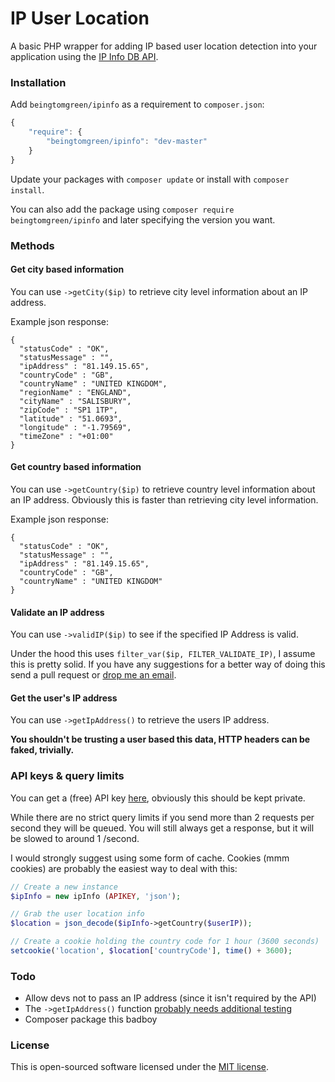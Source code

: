 IP User Location
=======

A basic PHP wrapper for adding IP based user location detection into your application using the [IP Info DB API](http://ipinfodb.com/ip_location_api.php).

### Installation

Add `beingtomgreen/ipinfo` as a requirement to `composer.json`:

```javascript
{
    "require": {
        "beingtomgreen/ipinfo": "dev-master"
    }
}
```

Update your packages with `composer update` or install with `composer install`.

You can also add the package using `composer require beingtomgreen/ipinfo` and later specifying the version you want.

### Methods

#### Get city based information
You can use `->getCity($ip)` to retrieve city level information about an IP address.

Example json response:

```
{
  "statusCode" : "OK",
  "statusMessage" : "",
  "ipAddress" : "81.149.15.65",
  "countryCode" : "GB",
  "countryName" : "UNITED KINGDOM",
  "regionName" : "ENGLAND",
  "cityName" : "SALISBURY",
  "zipCode" : "SP1 1TP",
  "latitude" : "51.0693",
  "longitude" : "-1.79569",
  "timeZone" : "+01:00"
}
```

#### Get country based information
You can use `->getCountry($ip)` to retrieve country level information about an IP address. Obviously this is faster than retrieving city level information.

Example json response:

```
{
  "statusCode" : "OK",
  "statusMessage" : "",
  "ipAddress" : "81.149.15.65",
  "countryCode" : "GB",
  "countryName" : "UNITED KINGDOM"
}
```

#### Validate an IP address
You can use `->validIP($ip)` to see if the specified IP Address is valid.

Under the hood this uses `filter_var($ip, FILTER_VALIDATE_IP)`, I assume this is pretty solid. If you have any suggestions for a better way of doing this send a pull request or [drop me an email](mailto:tom@beingtomgreen.com).

#### Get the user's IP address
You can use `->getIpAddress()` to retrieve the users IP address.

**You shouldn't be trusting a user based this data, HTTP headers can be faked, trivially.**

### API keys & query limits
You can get a (free) API key [here](http://ipinfodb.com/register.php), obviously this should be kept private.

While there are no strict query limits if you send more than 2 requests per second they will be queued. You will still always get a response, but it will be slowed to around 1 /second.

I would strongly suggest using some form of cache. Cookies (mmm cookies) are probably the easiest way to deal with this:

```php
// Create a new instance
$ipInfo = new ipInfo (APIKEY, 'json');

// Grab the user location info
$location = json_decode($ipInfo->getCountry($userIP));

// Create a cookie holding the country code for 1 hour (3600 seconds)
setcookie('location', $location['countryCode'], time() + 3600);
```

### Todo
- Allow devs not to pass an IP address (since it isn't required by the API)
- The `->getIpAddress()` function [probably needs additional testing](http://stackoverflow.com/questions/1634782/what-is-the-most-accurate-way-to-retrieve-a-users-correct-ip-address-in-php)
- Composer package this badboy

### License

This is open-sourced software licensed under the [MIT license](http://beingtomgreen.mit-license.org/).
